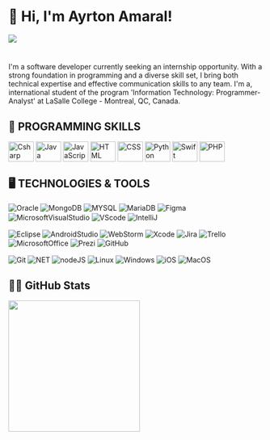 # 👋 Hi, I'm Ayrton Amaral!
<a href="https://www.linkedin.com/in/ayrton-amaral/" target="_blank"><img src="https://img.shields.io/badge/LinkedIn-0077B5?style=for-the-badge&logo=linkedin&logoColor=white" target="_blank"></a><br>
# 
I'm a software developer currently seeking an internship opportunity. With a strong foundation in programming and a diverse skill set, I bring both technical expertise and effective communication skills to any team. I'm a, international student of the program 'Information Technology: Programmer-Analyst' at LaSalle College - Montreal, QC, Canada.

## 🚀 PROGRAMMING SKILLS      
<img align="center" alt="Csharp" height="40" width="50" src="https://cdn.jsdelivr.net/gh/devicons/devicon@latest/icons/csharp/csharp-original.svg" /> <img align="center" alt="Java" height="40" width="50" src="https://cdn.jsdelivr.net/gh/devicons/devicon@latest/icons/java/java-original.svg" /> <img align="center" alt="JavaScript" height="40" width="50" src="https://cdn.jsdelivr.net/gh/devicons/devicon@latest/icons/javascript/javascript-original.svg" /> <img align="center" alt="HTML" height="40" width="50" src="https://cdn.jsdelivr.net/gh/devicons/devicon@latest/icons/html5/html5-original.svg" /> <img align="center" alt="CSS" height="40" width="50" src="https://cdn.jsdelivr.net/gh/devicons/devicon@latest/icons/css3/css3-original.svg" /> <img align="center" alt="Python" height="40" width="50" src="https://cdn.jsdelivr.net/gh/devicons/devicon@latest/icons/python/python-original.svg" /> <img align="center" alt="Swift" height="40" width="50" src="https://cdn.jsdelivr.net/gh/devicons/devicon@latest/icons/swift/swift-original.svg" /> <img align="center" alt="PHP" height="40" width="50" src="https://cdn.jsdelivr.net/gh/devicons/devicon@latest/icons/php/php-original.svg" />

## 🖥️ TECHNOLOGIES & TOOLS
<img align="center" alt="Oracle" src="https://img.shields.io/badge/Oracle-F80000?style=for-the-badge&logo=Oracle&logoColor=white" /> <img align="center" alt="MongoDB" src="https://img.shields.io/badge/MongoDB-4EA94B?style=for-the-badge&logo=mongodb&logoColor=white" />
<img align="center" alt="MYSQL" src="https://img.shields.io/badge/MySQL-005C84?style=for-the-badge&logo=mysql&logoColor=white" /> <img align="center" alt="MariaDB" src="https://img.shields.io/badge/MariaDB-003545?style=for-the-badge&logo=mariadb&logoColor=white" /> <img align="center" alt="Figma" src="https://img.shields.io/badge/Figma-F24E1E?style=for-the-badge&logo=figma&logoColor=white" /> <img align="center" alt="MicrosoftVisualStudio" src="https://img.shields.io/badge/Visual_Studio-5C2D91?style=for-the-badge&logo=visual%20studio&logoColor=white" /> <img align="center" alt="VScode" src="https://img.shields.io/badge/Visual_Studio_Code-0078D4?style=for-the-badge&logo=visual%20studio%20code&logoColor=white" /> <img align="center" alt="IntelliJ" src="https://img.shields.io/badge/IntelliJ_IDEA-000000.svg?style=for-the-badge&logo=intellij-idea&logoColor=white" /> 

<img align="center" alt="Eclipse" src="https://img.shields.io/badge/Eclipse-2C2255?style=for-the-badge&logo=eclipse&logoColor=white" /> <img align="center" alt="AndroidStudio" src="https://img.shields.io/badge/Android_Studio-3DDC84?style=for-the-badge&logo=android-studio&logoColor=white" /> <img align="center" alt="WebStorm" src="https://img.shields.io/badge/WebStorm-000000?style=for-the-badge&logo=WebStorm&logoColor=white" /> <img align="center" alt="Xcode" src="https://img.shields.io/badge/Xcode-007ACC?style=for-the-badge&logo=Xcode&logoColor=white" /> <img align="center" alt="Jira" src="https://img.shields.io/badge/Jira-0052CC?style=for-the-badge&logo=Jira&logoColor=white" /> <img align="center" alt="Trello" src="https://img.shields.io/badge/Trello-0052CC?style=for-the-badge&logo=trello&logoColor=white" /> <img align="center" alt="MicrosoftOffice" src="https://img.shields.io/badge/Microsoft_Office-D83B01?style=for-the-badge&logo=microsoft-office&logoColor=white" /> <img align="center" alt="Prezi" src="https://img.shields.io/badge/Prezi-3181FF?style=for-the-badge&logo=prezi&logoColor=white" /> <img align="center" alt="GitHub" src="https://img.shields.io/badge/GitHub-100000?style=for-the-badge&logo=github&logoColor=white" /> 

<img align="center" alt="Git" src="https://img.shields.io/badge/GIT-E44C30?style=for-the-badge&logo=git&logoColor=white" /> <img align="center" alt="NET" src="https://img.shields.io/badge/.NET-5C2D91?style=for-the-badge&logo=.net&logoColor=white" /> <img align="center" alt="nodeJS" src="https://img.shields.io/badge/node.js-6DA55F?style=for-the-badge&logo=node.js&logoColor=white" /> <img align="center" alt="Linux" src="https://img.shields.io/badge/Cent%20OS-262577?style=for-the-badge&logo=CentOS&logoColor=white" /> <img align="center" alt="Windows" src="https://img.shields.io/badge/Windows-0078D6?style=for-the-badge&logo=windows&logoColor=white" /> <img align="center" alt="iOS" src="https://img.shields.io/badge/iOS-000000?style=for-the-badge&logo=ios&logoColor=white" /> <img align="center" alt="MacOS" src="https://img.shields.io/badge/mac%20os-000000?style=for-the-badge&logo=apple&logoColor=white" /> 

## 👨‍💻 GitHub Stats
<img height="260em" src="https://github-readme-stats.vercel.app/api/top-langs/?username=ayrton-amaral&layout=donut&theme=tokyonight"/>

